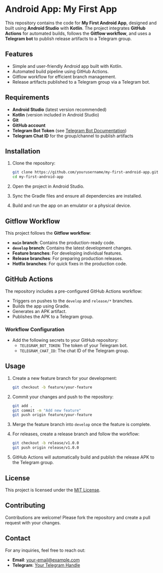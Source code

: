 # Android App: My First App

This repository contains the code for **My First Android App**, designed and built using **Android Studio** with **Kotlin**. The project integrates **GitHub Actions** for automated builds, follows the **Gitflow workflow**, and uses a **Telegram bot** to publish release artifacts to a Telegram group.

## Features

- Simple and user-friendly Android app built with Kotlin.
- Automated build pipeline using GitHub Actions.
- Gitflow workflow for efficient branch management.
- Release artifacts published to a Telegram group via a Telegram bot.

## Requirements

- **Android Studio** (latest version recommended)
- **Kotlin** (version included in Android Studio)
- **Git**
- **GitHub account**
- **Telegram Bot Token** (see [Telegram Bot Documentation](https://core.telegram.org/bots))
- **Telegram Chat ID** for the group/channel to publish artifacts

## Installation

1. Clone the repository:
   ```bash
   git clone https://github.com/yourusername/my-first-android-app.git
   cd my-first-android-app
   ```

2. Open the project in Android Studio.

3. Sync the Gradle files and ensure all dependencies are installed.

4. Build and run the app on an emulator or a physical device.

## Gitflow Workflow

This project follows the **Gitflow workflow**:

- **`main` branch**: Contains the production-ready code.
- **`develop` branch**: Contains the latest development changes.
- **Feature branches**: For developing individual features.
- **Release branches**: For preparing production releases.
- **Hotfix branches**: For quick fixes in the production code.

## GitHub Actions

The repository includes a pre-configured GitHub Actions workflow:

- Triggers on pushes to the `develop` and `release/*` branches.
- Builds the app using Gradle.
- Generates an APK artifact.
- Publishes the APK to a Telegram group.

### Workflow Configuration

- Add the following secrets to your GitHub repository:
  - `TELEGRAM_BOT_TOKEN`: The token of your Telegram bot.
  - `TELEGRAM_CHAT_ID`: The chat ID of the Telegram group.

## Usage

1. Create a new feature branch for your development:
   ```bash
   git checkout -b feature/your-feature
   ```

2. Commit your changes and push to the repository:
   ```bash
   git add .
   git commit -m "Add new feature"
   git push origin feature/your-feature
   ```

3. Merge the feature branch into `develop` once the feature is complete.

4. For releases, create a release branch and follow the workflow:
   ```bash
   git checkout -b release/v1.0.0
   git push origin release/v1.0.0
   ```

5. GitHub Actions will automatically build and publish the release APK to the Telegram group.

## License

This project is licensed under the [MIT License](LICENSE).

## Contributing

Contributions are welcome! Please fork the repository and create a pull request with your changes.

## Contact

For any inquiries, feel free to reach out:
- **Email**: your-email@example.com
- **Telegram**: [Your Telegram Handle](https://t.me/yourtelegramhandle)
